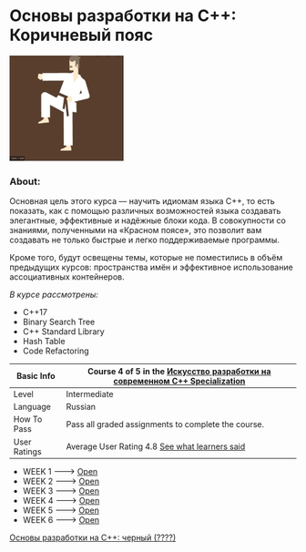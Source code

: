 # Основы разработки на C++: Коричневый пояс

<img src="https://github.com/Xelerezex/learning-space/blob/learning-space/coursera-courses/specialization-the-art-of-development-in-modern-c%2B%2B/4-brown-belt/brown-belt-img.png" width="200"/>

### About:
Основная цель этого курса — научить идиомам языка C++, то есть показать, как с помощью различных
возможностей языка создавать элегантные, эффективные и надёжные блоки кода. В совокупности со знаниями,
полученными на «Красном поясе», это позволит вам создавать не только быстрые и легко поддерживаемые
программы.

Кроме того, будут освещены темы, которые не поместились в объём предыдущих курсов: пространства имён
и эффективное использование ассоциативных контейнеров.

*В курсе рассмотрены:*
- C++17
- Binary Search Tree
- C++ Standard Library
- Hash Table
- Code Refactoring

| Basic Info | Course 4 of 5 in the [Искусство разработки на современном C++ Specialization](https://www.coursera.org/learn/c-plus-plus-brown)|
| ------------- | ------------- |
| Level | Intermediate |
| Language | Russian |
| How To Pass | Pass all graded assignments to complete the course. |
| User Ratings | Average User Rating 4.8 [See what learners said](https://www.coursera.org/learn/c-plus-plus-brown#ratings)|

* WEEK 1 ---> [Open](https://github.com/Xelerezex/learning-space/tree/learning-space/coursera-courses/specialization-the-art-of-development-in-modern-c%2B%2B/4-brown-belt/week-1)
* WEEK 2 ---> [Open](https://github.com/Xelerezex/learning-space/tree/learning-space/coursera-courses/specialization-the-art-of-development-in-modern-c%2B%2B/4-brown-belt/week-2)
* WEEK 3 ---> [Open](https://github.com/Xelerezex/learning-space/tree/learning-space/coursera-courses/specialization-the-art-of-development-in-modern-c%2B%2B/4-brown-belt/week-3)
* WEEK 4 ---> [Open](https://github.com/Xelerezex/learning-space/tree/learning-space/coursera-courses/specialization-the-art-of-development-in-modern-c%2B%2B/4-brown-belt/week-4)
* WEEK 5 ---> [Open](https://github.com/Xelerezex/learning-space/tree/learning-space/coursera-courses/specialization-the-art-of-development-in-modern-c%2B%2B/4-brown-belt/week-5)
* WEEK 6 ---> [Open](https://github.com/Xelerezex/learning-space/tree/learning-space/coursera-courses/specialization-the-art-of-development-in-modern-c%2B%2B/4-brown-belt/week-6)

[Основы разработки на C++: черный (????)]()
